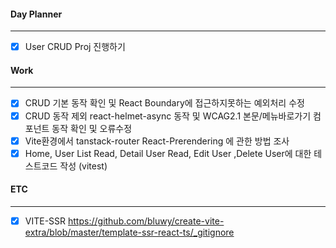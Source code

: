  
#### Day Planner
---
- [x] User CRUD Proj 진행하기


#### Work
---
- [x] CRUD 기본 동작 확인 및 React Boundary에 접근하지못하는 예외처리 수정
- [x] CRUD 동작 제외 react-helmet-async 동작 및 WCAG2.1 본문/메뉴바로가기 컴포넌트 동작 확인 및 오류수정
- [x] Vite환경에서 tanstack-router React-Prerendering 에 관한 방법 조사
- [x] Home, User List Read, Detail User Read, Edit User ,Delete User에 대한 테스트코드 작성 (vitest) 

#### ETC
---
- [x] VITE-SSR https://github.com/bluwy/create-vite-extra/blob/master/template-ssr-react-ts/_gitignore